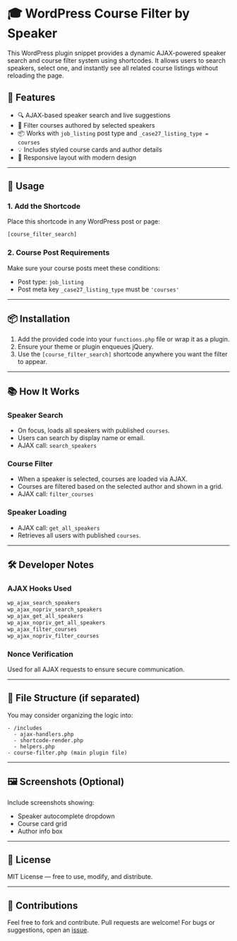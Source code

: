 # 🎓 WordPress Course Filter by Speaker

This WordPress plugin snippet provides a dynamic AJAX-powered speaker search and course filter system using shortcodes. It allows users to search speakers, select one, and instantly see all related course listings without reloading the page.

## 🔧 Features

* 🔍 AJAX-based speaker search and live suggestions
* 🎯 Filter courses authored by selected speakers
* 📦 Works with `job_listing` post type and `_case27_listing_type = courses`
* 💡 Includes styled course cards and author details
* 📱 Responsive layout with modern design

---

## 🚀 Usage

### 1. Add the Shortcode

Place this shortcode in any WordPress post or page:

```php
[course_filter_search]
```

### 2. Course Post Requirements

Make sure your course posts meet these conditions:

* Post type: `job_listing`
* Post meta key `_case27_listing_type` must be `'courses'`

---

## 📦 Installation

1. Add the provided code into your `functions.php` file or wrap it as a plugin.
2. Ensure your theme or plugin enqueues jQuery.
3. Use the `[course_filter_search]` shortcode anywhere you want the filter to appear.

---

## 📚 How It Works

### Speaker Search

* On focus, loads all speakers with published `courses`.
* Users can search by display name or email.
* AJAX call: `search_speakers`

### Course Filter

* When a speaker is selected, courses are loaded via AJAX.
* Courses are filtered based on the selected author and shown in a grid.
* AJAX call: `filter_courses`

### Speaker Loading

* AJAX call: `get_all_speakers`
* Retrieves all users with published `courses`.

---

## 🛠️ Developer Notes

### AJAX Hooks Used

```php
wp_ajax_search_speakers
wp_ajax_nopriv_search_speakers
wp_ajax_get_all_speakers
wp_ajax_nopriv_get_all_speakers
wp_ajax_filter_courses
wp_ajax_nopriv_filter_courses
```

### Nonce Verification

Used for all AJAX requests to ensure secure communication.

---

## 📁 File Structure (if separated)

You may consider organizing the logic into:

```
- /includes
  - ajax-handlers.php
  - shortcode-render.php
  - helpers.php
- course-filter.php (main plugin file)
```

---

## 🖼️ Screenshots (Optional)

Include screenshots showing:

* Speaker autocomplete dropdown
* Course card grid
* Author info box

---

## 📄 License

MIT License — free to use, modify, and distribute.

---

## 🤛️ Contributions

Feel free to fork and contribute. Pull requests are welcome!
For bugs or suggestions, open an [issue](../../issues).
